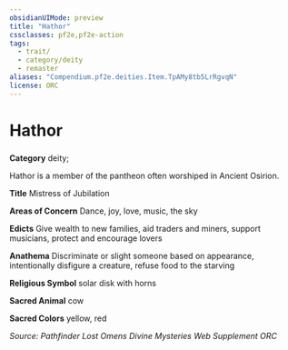 ```yaml
---
obsidianUIMode: preview
title: "Hathor"
cssclasses: pf2e,pf2e-action
tags:
  - trait/
  - category/deity
  - remaster
aliases: "Compendium.pf2e.deities.Item.TpAMy8tb5LrRgvqN"
license: ORC
---
```

# Hathor

### 

**Category** deity; 




Hathor is a member of the pantheon often worshiped in Ancient Osirion.

**Title** Mistress of Jubilation

**Areas of Concern** Dance, joy, love, music, the sky

**Edicts** Give wealth to new families, aid traders and miners, support musicians, protect and encourage lovers

**Anathema** Discriminate or slight someone based on appearance, intentionally disfigure a creature, refuse food to the starving

**Religious Symbol** solar disk with horns

**Sacred Animal** cow

**Sacred Colors** yellow, red

*Source: Pathfinder Lost Omens Divine Mysteries Web Supplement*
*ORC*